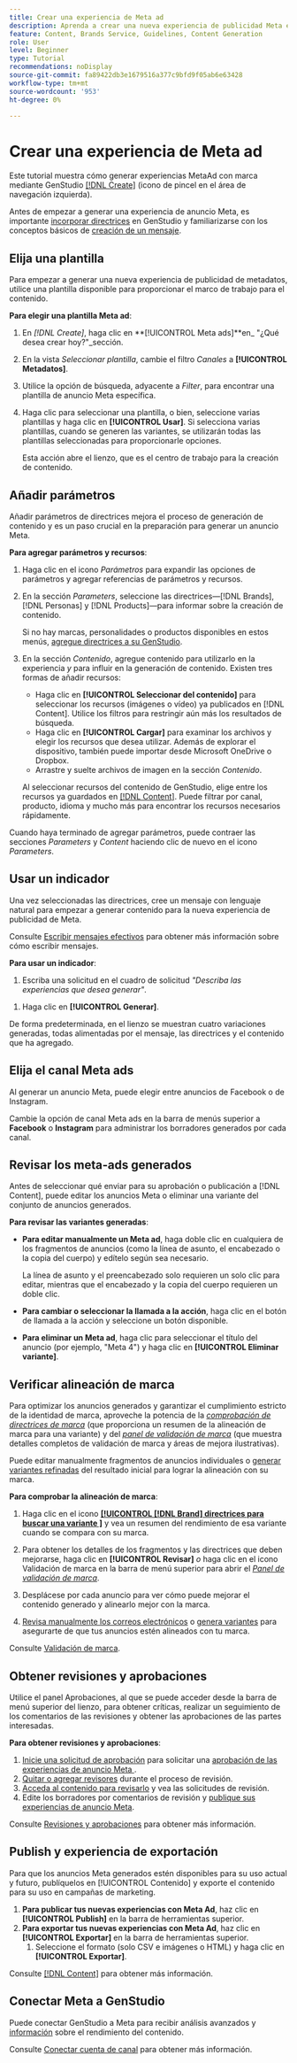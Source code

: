 ```yaml
---
title: Crear una experiencia de Meta ad
description: Aprenda a crear una nueva experiencia de publicidad Meta en la marca (para Facebook o Instagram) con IA generativa.
feature: Content, Brands Service, Guidelines, Content Generation
role: User
level: Beginner
type: Tutorial
recommendations: noDisplay
source-git-commit: fa89422db3e1679516a377c9bfd9f05ab6e63428
workflow-type: tm+mt
source-wordcount: '953'
ht-degree: 0%

---
```



# Crear una experiencia de Meta ad

Este tutorial muestra cómo generar experiencias MetaAd con marca mediante GenStudio [[!DNL Create]](/help/user-guide/create/overview.md) (icono de pincel en el área de navegación izquierda).

Antes de empezar a generar una experiencia de anuncio Meta, es importante [incorporar directrices](/help/user-guide/guidelines/add-guidelines.md) en GenStudio y familiarizarse con los conceptos básicos de [creación de un mensaje](/help/user-guide/effective-prompts.md).

## Elija una plantilla

Para empezar a generar una nueva experiencia de publicidad de metadatos, utilice una plantilla disponible para proporcionar el marco de trabajo para el contenido.

**Para elegir una plantilla Meta ad**:

1. En _[!DNL Create]_, haga clic en **[!UICONTROL Meta ads]**en_ &quot;¿Qué desea crear hoy?&quot;_sección.
1. En la vista _Seleccionar plantilla_, cambie el filtro _Canales_ a **[!UICONTROL Metadatos]**.
1. Utilice la opción de búsqueda, adyacente a _Filter_, para encontrar una plantilla de anuncio Meta específica.
1. Haga clic para seleccionar una plantilla, o bien, seleccione varias plantillas y haga clic en **[!UICONTROL Usar]**. Si selecciona varias plantillas, cuando se generen las variantes, se utilizarán todas las plantillas seleccionadas para proporcionarle opciones.

   Esta acción abre el lienzo, que es el centro de trabajo para la creación de contenido.

## Añadir parámetros

Añadir parámetros de directrices mejora el proceso de generación de contenido y es un paso crucial en la preparación para generar un anuncio Meta.

**Para agregar parámetros y recursos**:

1. Haga clic en el icono _Parámetros_ para expandir las opciones de parámetros y agregar referencias de parámetros y recursos.
1. En la sección _Parameters_, seleccione las directrices—[!DNL Brands], [!DNL Personas] y [!DNL Products]—para informar sobre la creación de contenido.

   Si no hay marcas, personalidades o productos disponibles en estos menús, [agregue directrices a su GenStudio](/help/user-guide/guidelines/add-guidelines.md).

1. En la sección _Contenido_, agregue contenido para utilizarlo en la experiencia *y* para influir en la generación de contenido. Existen tres formas de añadir recursos:
   * Haga clic en **[!UICONTROL Seleccionar del contenido]** para seleccionar los recursos (imágenes o vídeo) ya publicados en [!DNL Content]. Utilice los filtros para restringir aún más los resultados de búsqueda.
   * Haga clic en **[!UICONTROL Cargar]** para examinar los archivos y elegir los recursos que desea utilizar. Además de explorar el dispositivo, también puede importar desde Microsoft OneDrive o Dropbox.
   * Arrastre y suelte archivos de imagen en la sección _Contenido_.

   Al seleccionar recursos del contenido de GenStudio, elige entre los recursos ya guardados en [[!DNL Content]](/help/user-guide/content/overview.md). Puede filtrar por canal, producto, idioma y mucho más para encontrar los recursos necesarios rápidamente.

Cuando haya terminado de agregar parámetros, puede contraer las secciones *Parameters* y *Content* haciendo clic de nuevo en el icono _Parameters_.

## Usar un indicador

Una vez seleccionadas las directrices, cree un mensaje con lenguaje natural para empezar a generar contenido para la nueva experiencia de publicidad de Meta.

Consulte [Escribir mensajes efectivos](/help/user-guide/effective-prompts.md) para obtener más información sobre cómo escribir mensajes.

**Para usar un indicador**:

1. Escriba una solicitud en el cuadro de solicitud _&quot;Describa las experiencias que desea generar&quot;_.
   <!-- If the prompt box is not visible, click **[!UICONTROL Open to prompt]** to expand it. -->

<!-- 1. Optionally, click one of the prompt suggestions visible just above the prompt text box. Clicking a suggestion auto-fills the suggested prompt in the prompt box. -->
1. Haga clic en **[!UICONTROL Generar]**.

De forma predeterminada, en el lienzo se muestran cuatro variaciones generadas, todas alimentadas por el mensaje, las directrices y el contenido que ha agregado.

## Elija el canal Meta ads

Al generar un anuncio Meta, puede elegir entre anuncios de Facebook o de Instagram.

Cambie la opción de canal Meta ads en la barra de menús superior a **Facebook** o **Instagram** para administrar los borradores generados por cada canal.

## Revisar los meta-ads generados

Antes de seleccionar qué enviar para su aprobación o publicación a [!DNL Content], puede editar los anuncios Meta o eliminar una variante del conjunto de anuncios generados.

**Para revisar las variantes generadas**:

* **Para editar manualmente un Meta ad**, haga doble clic en cualquiera de los fragmentos de anuncios (como la línea de asunto, el encabezado o la copia del cuerpo) y edítelo según sea necesario.

  La línea de asunto y el preencabezado solo requieren un solo clic para editar, mientras que el encabezado y la copia del cuerpo requieren un doble clic.

* **Para cambiar o seleccionar la llamada a la acción**, haga clic en el botón de llamada a la acción y seleccione un botón disponible.
* **Para eliminar un Meta ad**, haga clic para seleccionar el título del anuncio (por ejemplo, &quot;Meta 4&quot;) y haga clic en **[!UICONTROL Eliminar variante]**.

## Verificar alineación de marca

Para optimizar los anuncios generados y garantizar el cumplimiento estricto de la identidad de marca, aproveche la potencia de la [_comprobación de directrices de marca_](/help/user-guide/guidelines/brand-validation.md#brand-guidelines-check) (que proporciona un resumen de la alineación de marca para una variante) y del [_panel de validación de marca_](/help/user-guide/guidelines/brand-validation.md#brand-validation-panel) (que muestra detalles completos de validación de marca y áreas de mejora ilustrativas).

Puede editar manualmente fragmentos de anuncios individuales o [generar variantes refinadas](/help/user-guide/create/generate-variants.md) del resultado inicial para lograr la alineación con su marca.

**Para comprobar la alineación de marca**:

1. Haga clic en el icono [**[!UICONTROL [!DNL Brand] directrices para buscar una variante ]**](/help/user-guide/guidelines/brand-validation.md#brand-guidelines-check) y vea un resumen del rendimiento de esa variante cuando se compara con su marca.
1. Para obtener los detalles de los fragmentos y las directrices que deben mejorarse, haga clic en **[!UICONTROL Revisar]** _o_ haga clic en el icono Validación de marca en la barra de menú superior para abrir el [_Panel de validación de marca_](/help/user-guide/guidelines/brand-validation.md#brand-validation-panel).

1. Desplácese por cada anuncio para ver cómo puede mejorar el contenido generado y alinearlo mejor con la marca.
1. [Revisa manualmente los correos electrónicos](#revise-generated-emails) o [genera variantes](/help/user-guide/create/generate-variants.md) para asegurarte de que tus anuncios estén alineados con tu marca.

Consulte [Validación de marca](/help/user-guide/guidelines/brand-validation.md).

## Obtener revisiones y aprobaciones

Utilice el panel Aprobaciones, al que se puede acceder desde la barra de menú superior del lienzo, para obtener críticas, realizar un seguimiento de los comentarios de las revisiones y obtener las aprobaciones de las partes interesadas.

**Para obtener revisiones y aprobaciones**:

1. [Inicie una solicitud de aprobación](/help/user-guide/approvals/request-review.md) para solicitar una [aprobación de las experiencias de anuncio Meta ](/help/user-guide/approvals/approve-content.md).
1. [Quitar o agregar revisores](/help/user-guide/approvals/review-and-edit.md#manage-approvals) durante el proceso de revisión.
1. [Acceda al contenido para revisarlo](/help/user-guide/approvals/review-and-edit.md#access-content-for-review) y vea las solicitudes de revisión.
1. Edite los borradores por comentarios de revisión y [publique sus experiencias de anuncio Meta](#publish-and-export-experience).

Consulte [Revisiones y aprobaciones](/help/user-guide/approvals/overview.md) para obtener más información.

## Publish y experiencia de exportación

Para que los anuncios Meta generados estén disponibles para su uso actual y futuro, publíquelos en [!UICONTROL Contenido] y exporte el contenido para su uso en campañas de marketing.

1. **Para publicar tus nuevas experiencias con Meta Ad**, haz clic en **[!UICONTROL Publish]** en la barra de herramientas superior.
1. **Para exportar tus nuevas experiencias con Meta Ad**, haz clic en **[!UICONTROL Exportar]** en la barra de herramientas superior.
   1. Seleccione el formato (solo CSV e imágenes o HTML) y haga clic en **[!UICONTROL Exportar]**.

Consulte [[!DNL Content]](/help/user-guide/content/overview.md#search-and-find-approved-content) para obtener más información.

## Conectar Meta a GenStudio

Puede conectar GenStudio a Meta para recibir análisis avanzados y [información](/help/user-guide/insights/overview.md) sobre el rendimiento del contenido.

Consulte [Conectar cuenta de canal](/help/user-guide/insights/connect-channel.md) para obtener más información.
